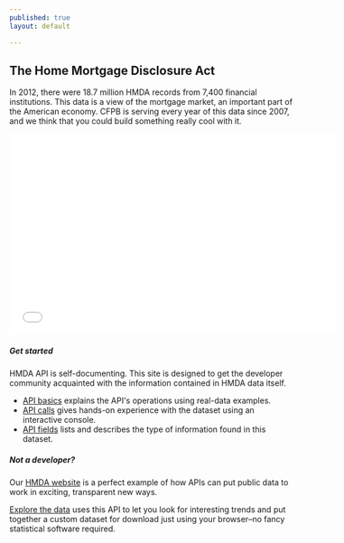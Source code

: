 ```yaml
---
published: true
layout: default

---
```


## The Home Mortgage Disclosure Act

In 2012, there were 18.7 million HMDA records from 7,400 financial institutions. This data is a view of the mortgage market, an important part of the American economy. CFPB is serving every year of this data since 2007, and we think that you could build something really cool with it. 

<iframe width="580" height="356" src="//www.youtube.com/embed/wR9Tsdqgmuk" frameborder="0" allowfullscreen="allowfullscreen"> </iframe>

##### Get started

HMDA API is self-documenting. This site is designed to get the developer community acquainted with the information contained in HMDA data itself.

- [API basics](basics.html) explains the API's operations using real-data examples.
- [API calls](console/) gives hands-on experience with the dataset using an interactive console.
- [API fields](fields.html) lists and describes the type of information found in this dataset.

##### Not a developer?

Our [HMDA website](http://www.consumerfinance.gov/hmda) is a perfect example of how APIs can put public data to work in exciting, transparent new ways.

[Explore the data](http://www.consumerfinance.gov/hmda/explore) uses this API to let you look for interesting trends and put together a custom dataset for download just using your browser–no fancy statistical software required.

<body id="overview"></body>
